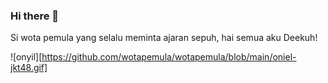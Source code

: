 ### Hi there 👋

Si wota pemula yang selalu meminta ajaran sepuh, hai semua aku Deekuh!

![onyil][https://github.com/wotapemula/wotapemula/blob/main/oniel-jkt48.gif]

<!--
**wotapemula/wotapemula** is a ✨ _special_ ✨ repository because its `README.md` (this file) appears on your GitHub profile.

Here are some ideas to get you started:

- 🔭 I’m currently working on ...
- 🌱 I’m currently learning ...
- 👯 I’m looking to collaborate on ...
- 🤔 I’m looking for help with ...
- 💬 Ask me about ...
- 📫 How to reach me: ...
- 😄 Pronouns: ...
- ⚡ Fun fact: ...
-->
